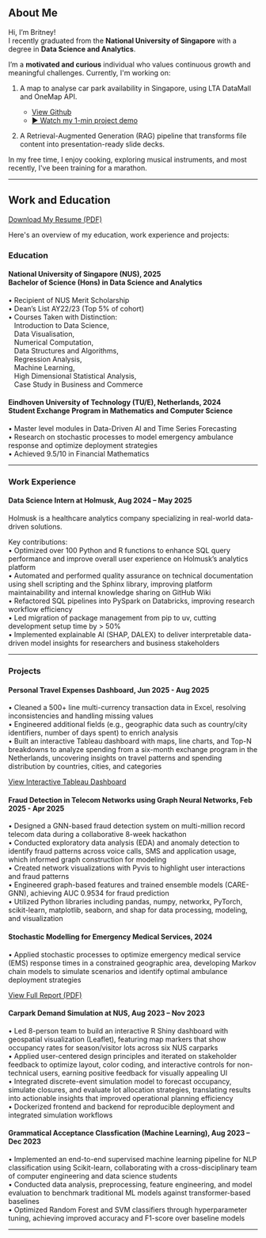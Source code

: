 <!-- Google tag (gtag.js) -->
<script async src="https://www.googletagmanager.com/gtag/js?id=G-MQFW23M7N9"></script>
<script>
  window.dataLayer = window.dataLayer || [];
  function gtag(){dataLayer.push(arguments);}
  gtag('js', new Date());

  gtag('config', 'G-MQFW23M7N9');
</script>

<!-- <nav style="margin-bottom: 2rem; text-align: left;"> -->
  <!-- <a href="/">Home</a> -->
  <!-- <a href="#resume">Resume</a>
  <a href="#projects">Projects</a> -->
<!-- </nav> -->

## About Me
Hi, I’m Britney!  
I recently graduated from the **National University of Singapore** with a degree in **Data Science and Analytics**. 

I’m a **motivated and curious** individual who values continuous growth and meaningful challenges. Currently, I'm working on: 
1. A map to analyse car park availability in Singapore, using LTA DataMall and OneMap API. 
    - <a href="https://github.com/britneysaw/sg-carpark-map" class="highlight-link">View Github</a>
    - <a href="assets/CO3211_Presentation.mp4" class="highlight-link">▶ Watch my 1-min project demo </a>


2. A Retrieval-Augmented Generation (RAG) pipeline that transforms file content into presentation-ready slide decks.

In my free time, I enjoy cooking, exploring musical instruments, and most recently, I've been training for a marathon. 

---

## Work and Education

<a href="assets/Britney_Saw_Yu_Xuan_Resume.pdf" class="button">Download My Resume (PDF)</a>

<!-- <a href="assets/Britney_Saw_Yu_Xuan_Resume.pdf" class="button" style="display:inline-block; padding: 8px 16px; background:#005f99; color:#fff; border-radius:4px; text-decoration:none;">Download My Resume (PDF)</a> -->

Here's an overview of my education, work experience and projects:

### Education
#### National University of Singapore (NUS), 2025 <br> Bachelor of Science (Hons) in Data Science and Analytics    
• Recipient of NUS Merit Scholarship  
• Dean’s List AY22/23 (Top 5% of cohort)  
• Courses Taken with Distinction:  
   Introduction to Data Science,  
   Data Visualisation,  
   Numerical Computation,    
   Data Structures and Algorithms,  
   Regression Analysis,  
   Machine Learning,  
   High Dimensional Statistical Analysis,  
   Case Study in Business and Commerce  

#### Eindhoven University of Technology (TU/E), Netherlands, 2024 <br> Student Exchange Program in Mathematics and Computer Science  
• Master level modules in Data-Driven AI and Time Series Forecasting  
• Research on stochastic processes to model emergency ambulance response and optimize deployment strategies  
• Achieved 9.5/10 in Financial Mathematics  

---

### Work Experience
#### Data Science Intern at Holmusk, Aug 2024 – May 2025
Holmusk is a healthcare analytics company specializing in real-world data-driven solutions.  

Key contributions:  
• Optimized over 100 Python and R functions to enhance SQL query performance and improve overall user experience on Holmusk’s analytics platform  
• Automated and performed quality assurance on technical documentation using shell scripting and the Sphinx library, improving platform maintainability and internal knowledge sharing on GitHub Wiki  
• Refactored SQL pipelines into PySpark on Databricks, improving research workflow efficiency  
• Led migration of package management from pip to uv, cutting development setup time by > 50%  
• Implemented explainable AI (SHAP, DALEX) to deliver interpretable data-driven model insights for researchers and business stakeholders

---

### Projects
#### Personal Travel Expenses Dashboard, Jun 2025 - Aug 2025
• Cleaned a 500+ line multi-currency transaction data in Excel, resolving inconsistencies and handling missing values  
• Engineered additional fields (e.g., geographic data such as country/city identifiers, number of days spent) to enrich analysis  
• Built an interactive Tableau dashboard with maps, line charts, and Top-N breakdowns to analyze spending from a six-month exchange program in the Netherlands, uncovering insights on travel patterns and spending distribution by countries, cities, and categories  

<a href="https://public.tableau.com/views/exchange_expenses/FinalDashboard?:language=en-US&:display_count=n&:origin=viz_share_link" 
   target="_blank" class="button">
  View Interactive Tableau Dashboard
</a>

<!-- <div class="tableauPlaceholder" style="width:100%; height:0; padding-bottom:75%; position:relative; margin-top:1rem;">
  <iframe src="https://public.tableau.com/views/exchange_expenses/FinalDashboard?:embed=y&:display_count=yes&:showVizHome=no"
          style="position:absolute; top:0; left:0; width:100%; height:100%; border:0;"
          allowfullscreen>
  </iframe>
</div> -->

#### Fraud Detection in Telecom Networks using Graph Neural Networks, Feb 2025 - Apr 2025
• Designed a GNN-based fraud detection system on multi-million record telecom data during a collaborative 8-week hackathon  
• Conducted exploratory data analysis (EDA) and anomaly detection to identify fraud patterns across voice calls, SMS and application usage, which informed graph construction for modeling  
• Created network visualizations with Pyvis to highlight user interactions and fraud patterns  
• Engineered graph-based features and trained ensemble models (CARE-GNN), achieving AUC 0.9534 for fraud prediction  
• Utilized Python libraries including pandas, numpy, networkx, PyTorch, scikit-learn, matplotlib, seaborn, and shap for data processing, modeling, and visualization  

#### Stochastic Modelling for Emergency Medical Services, 2024
• Applied stochastic processes to optimize emergency medical service (EMS) response times in a constrained geographic area, developing Markov chain models to simulate scenarios and identify optimal ambulance deployment strategies  

<a href="assets/Modelling_Stochastic.pdf" 
   target="_blank" class="button">
  View Full Report (PDF)
</a>

<!-- <div style="width:100%; height:800px; margin-top:1rem;">
  <iframe src="assets/Modelling_Stochastic.pdf" 
          style="width:100%; height:100%; border:1px solid #ccc;" 
          frameborder="0" 
          allowfullscreen>
  </iframe>
</div> -->

#### Carpark Demand Simulation at NUS, Aug 2023 – Nov 2023
• Led 8-person team to build an interactive R Shiny dashboard with geospatial visualization (Leaflet), 
featuring map markers that show occupancy rates for season/visitor lots across six NUS carparks  
• Applied user-centered design principles and iterated on stakeholder feedback to optimize layout, color coding, and interactive controls for non-technical users, earning positive feedback for visually appealing UI  
• Integrated discrete-event simulation model to forecast occupancy, simulate closures, and evaluate lot allocation strategies, translating results into actionable insights that improved operational planning efficiency  
• Dockerized frontend and backend for reproducible deployment and integrated simulation workflows  

#### Grammatical Acceptance Classfication (Machine Learning), Aug 2023 – Dec 2023
• Implemented an end-to-end supervised machine learning pipeline for NLP classification using Scikit-learn, collaborating with a cross-disciplinary team of computer engineering and data science students  
• Conducted data analysis, preprocessing, feature engineering, and model evaluation to benchmark traditional ML models against transformer-based baselines  
• Optimized Random Forest and SVM classifiers through hyperparameter tuning, achieving improved accuracy and F1-score over baseline models  

---
